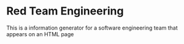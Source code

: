 # Red Team Engineering
 This is a information generator for a software engineering team that appears on an HTML page

